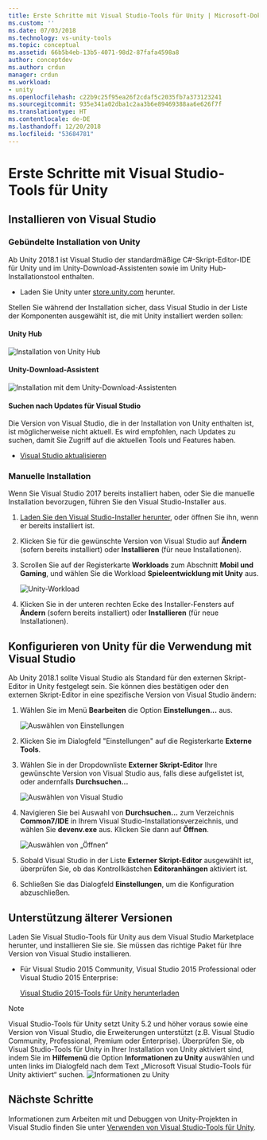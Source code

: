 ```yaml
---
title: Erste Schritte mit Visual Studio-Tools für Unity | Microsoft-Dokumentation
ms.custom: ''
ms.date: 07/03/2018
ms.technology: vs-unity-tools
ms.topic: conceptual
ms.assetid: 66b5b4eb-13b5-4071-98d2-87fafa4598a8
author: conceptdev
ms.author: crdun
manager: crdun
ms.workload:
- unity
ms.openlocfilehash: c22b9c25f95ea26f2cdaf5c2035fb7a373123241
ms.sourcegitcommit: 935e341a02dba1c2aa3b6e89469388aa6e626f7f
ms.translationtype: HT
ms.contentlocale: de-DE
ms.lasthandoff: 12/20/2018
ms.locfileid: "53684781"
---
```

# <a name="get-started-with-visual-studio-tools-for-unity"></a>Erste Schritte mit Visual Studio-Tools für Unity

## <a name="install-visual-studio"></a>Installieren von Visual Studio

### <a name="unity-bundled-installation"></a>Gebündelte Installation von Unity

Ab Unity 2018.1 ist Visual Studio der standardmäßige C#-Skript-Editor-IDE für Unity und im Unity-Download-Assistenten sowie im Unity Hub-Installationstool enthalten.

- Laden Sie Unity unter [store.unity.com](https://store.unity.com/) herunter.

Stellen Sie während der Installation sicher, dass Visual Studio in der Liste der Komponenten ausgewählt ist, die mit Unity installiert werden sollen:

#### <a name="unity-hub"></a>Unity Hub

![Installation von Unity Hub](media/vstu_unity-hub.png)

#### <a name="unity-download-assistant"></a>Unity-Download-Assistent

![Installation mit dem Unity-Download-Assistenten](media/vstu_download-assistant.png)

#### <a name="check-for-updates-to-visual-studio"></a>Suchen nach Updates für Visual Studio

Die Version von Visual Studio, die in der Installation von Unity enthalten ist, ist möglicherweise nicht aktuell. Es wird empfohlen, nach Updates zu suchen, damit Sie Zugriff auf die aktuellen Tools und Features haben.

- [Visual Studio aktualisieren](../install/update-visual-studio.md)

### <a name="manual-installation"></a>Manuelle Installation

Wenn Sie Visual Studio 2017 bereits installiert haben, oder Sie die manuelle Installation bevorzugen, führen Sie den Visual Studio-Installer aus.

1. [Laden Sie den Visual Studio-Installer herunter](../install/install-visual-studio.md), oder öffnen Sie ihn, wenn er bereits installiert ist.

1. Klicken Sie für die gewünschte Version von Visual Studio auf **Ändern** (sofern bereits installiert) oder **Installieren** (für neue Installationen).

1. Scrollen Sie auf der Registerkarte **Workloads** zum Abschnitt **Mobil und Gaming**, und wählen Sie die Workload **Spieleentwicklung mit Unity** aus.

    ![Unity-Workload](media/vstu_unity-workload.png)

1. Klicken Sie in der unteren rechten Ecke des Installer-Fensters auf **Ändern** (sofern bereits installiert) oder **Installieren** (für neue Installationen).

## <a name="configure-unity-for-use-with-visual-studio"></a>Konfigurieren von Unity für die Verwendung mit Visual Studio

Ab Unity 2018.1 sollte Visual Studio als Standard für den externen Skript-Editor in Unity festgelegt sein. Sie können dies bestätigen oder den externen Skript-Editor in eine spezifische Version von Visual Studio ändern:

1. Wählen Sie im Menü **Bearbeiten** die Option **Einstellungen...** aus.

   ![Auswählen von Einstellungen](media/vstu_unity-preferences.png)

2. Klicken Sie im Dialogfeld "Einstellungen" auf die Registerkarte **Externe Tools**.

3. Wählen Sie in der Dropdownliste **Externer Skript-Editor** Ihre gewünschte Version von Visual Studio aus, falls diese aufgelistet ist, oder andernfalls **Durchsuchen...**

   ![Auswählen von Visual Studio](media/vstu_unity-external-tools.png)

4. Navigieren Sie bei Auswahl von **Durchsuchen...** zum Verzeichnis **Common7/IDE** in Ihrem Visual Studio-Installationsverzeichnis, und wählen Sie **devenv.exe** aus. Klicken Sie dann auf **Öffnen**.

   ![Auswählen von „Öffnen“](media/vstu_browse-for-application.png)

5. Sobald Visual Studio in der Liste **Externer Skript-Editor** ausgewählt ist, überprüfen Sie, ob das Kontrollkästchen **Editoranhängen** aktiviert ist.

6. Schließen Sie das Dialogfeld **Einstellungen**, um die Konfiguration abzuschließen.

## <a name="support-for-older-versions"></a>Unterstützung älterer Versionen

 Laden Sie Visual Studio-Tools für Unity aus dem Visual Studio Marketplace herunter, und installieren Sie sie. Sie müssen das richtige Paket für Ihre Version von Visual Studio installieren.

- Für Visual Studio 2015 Community, Visual Studio 2015 Professional oder Visual Studio 2015 Enterprise:

   [Visual Studio 2015-Tools für Unity herunterladen](https://marketplace.visualstudio.com/items?itemName=SebastienLebreton.VisualStudio2015ToolsforUnity)

> [!NOTE]
> Visual Studio-Tools für Unity setzt Unity 5.2 und höher voraus sowie eine Version von Visual Studio, die Erweiterungen unterstützt (z.B. Visual Studio Community, Professional, Premium oder Enterprise). Überprüfen Sie, ob Visual Studio-Tools für Unity in Ihrer Installation von Unity aktiviert sind, indem Sie im **Hilfemenü** die Option **Informationen zu Unity** auswählen und unten links im Dialogfeld nach dem Text „Microsoft Visual Studio-Tools für Unity aktiviert“ suchen.
> ![Informationen zu Unity](media/vstu_about-unity.png)

## <a name="next-steps"></a>Nächste Schritte

 Informationen zum Arbeiten mit und Debuggen von Unity-Projekten in Visual Studio finden Sie unter [Verwenden von Visual Studio-Tools für Unity](../cross-platform/using-visual-studio-tools-for-unity.md).
